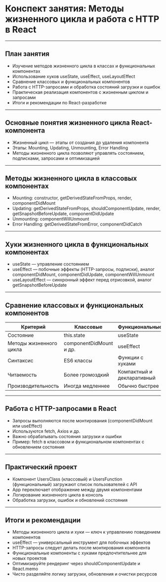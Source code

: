 # Конспект занятия: Методы жизненного цикла и работа с HTTP в React

---

## План занятия
- Изучение методов жизненного цикла в классах и функциональных компонентах
- Использование хуков useState, useEffect, useLayoutEffect
- Сравнение классовых и функциональных компонентов
- Работа с HTTP-запросами и обработка состояний загрузки и ошибок
- Практическая реализация компонентов с жизненным циклом и запросами
- Итоги и рекомендации по React-разработке

---

## Основные понятия жизненного цикла React-компонента
- Жизненный цикл — этапы от создания до удаления компонента
- Этапы: Mounting, Updating, Unmounting, Error Handling
- Методы жизненного цикла позволяют управлять состоянием, подписками, запросами и оптимизацией

---

## Методы жизненного цикла в классовых компонентах
- Mounting: constructor, getDerivedStateFromProps, render, componentDidMount
- Updating: getDerivedStateFromProps, shouldComponentUpdate, render, getSnapshotBeforeUpdate, componentDidUpdate
- Unmounting: componentWillUnmount
- Error Handling: getDerivedStateFromError, componentDidCatch

---

## Хуки жизненного цикла в функциональных компонентах
- useState — управление состоянием
- useEffect — побочные эффекты (HTTP-запросы, подписки), аналог componentDidMount, componentDidUpdate, componentWillUnmount
- useLayoutEffect — синхронный эффект перед отрисовкой, аналог getSnapshotBeforeUpdate

---

## Сравнение классовых и функциональных компонентов
| Критерий               | Классовые               | Функциональные          |
|------------------------|------------------------|------------------------|
| Состояние              | this.state             | useState               |
| Методы жизненного цикла| componentDidMount и др.| useEffect              |
| Синтаксис              | ES6 классы             | Функции с хуками       |
| Читаемость             | Более громоздкий       | Компактный и декларативный |
| Производительность     | Иногда медленнее       | Обычно быстрее         |

---

## Работа с HTTP-запросами в React
- Запросы выполняются после монтирования (componentDidMount или useEffect)
- Используются fetch, Axios и др.
- Важно обрабатывать состояния загрузки и ошибки
- Пример: fetch в классовом и функциональном компонентах с обновлением состояния

---

## Практический проект
- Компонент UsersClass (классовый) и UsersFunction (функциональный) загружают список пользователей с API
- App переключает отображение между двумя компонентами
- Логирование жизненного цикла в консоль
- Обработка загрузки, ошибок и обновлений состояния

---

## Итоги и рекомендации
- Методы жизненного цикла и хуки — ключ к управлению поведением компонентов
- useEffect — универсальный инструмент для побочных эффектов
- HTTP-запросы следует делать после монтирования компонента
- Функциональные компоненты с хуками предпочтительнее для новых проектов
- Оптимизируйте рендеринг через shouldComponentUpdate и React.memo
- Чисто разделяйте логику загрузки, обновления и очистки ресурсов
```